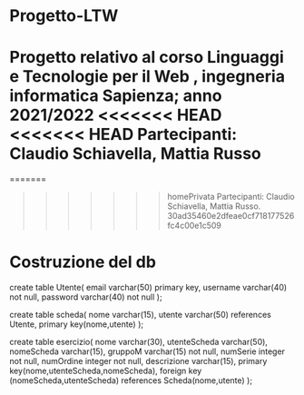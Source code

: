 # Progetto-LTW
Progetto relativo al corso Linguaggi e Tecnologie per il Web , ingegneria informatica Sapienza; anno 2021/2022
<<<<<<< HEAD
<<<<<<< HEAD
Partecipanti: Claudio Schiavella, Mattia Russo
=======
=======
>>>>>>> homePrivata
Partecipanti: Claudio Schiavella, Mattia Russo.
>>>>>>> 30ad35460e2dfeae0cf718177526fc4c00e1c509

# Costruzione del db
create table Utente(
	email varchar(50) primary key,
	username varchar(40) not null,
	password varchar(40) not null
);

create table scheda(
	nome varchar(15),
	utente varchar(50) references Utente,
	primary key(nome,utente)
);

create table esercizio(
	nome varchar(30),
	utenteScheda varchar(50),
	nomeScheda varchar(15),
	gruppoM varchar(15) not null,
	numSerie integer not null,
	numOrdine integer not null,
	descrizione varchar(15),
	primary key(nome,utenteScheda,nomeScheda),
	foreign key (nomeScheda,utenteScheda) references Scheda(nome,utente)
);

